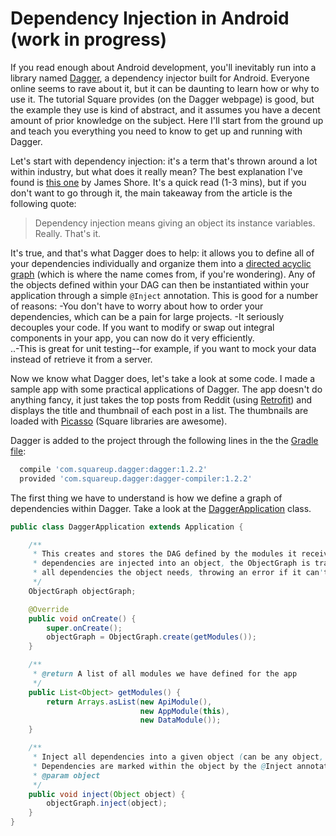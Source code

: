 # Dependency Injection in Android (work in progress)
If you read enough about Android development, you'll inevitably run into a library named [Dagger][1], a dependency injector built for Android.  Everyone online seems to rave about it, but it can be daunting to learn how or why to use it.  The tutorial Square provides (on the Dagger webpage) is good, but the example they use is kind of abstract, and it assumes you have a decent amount of prior knowledge on the subject.  Here I'll start from the ground up and teach you everything you need to know to get up and running with Dagger.

Let's start with dependency injection: it's a term that's thrown around a lot within industry, but what does it really mean?  The best explanation I've found is [this one][2] by James Shore.  It's a quick read (1-3 mins), but if you don't want to go through it, the main takeaway from the article is the following quote:
> Dependency injection means giving an object its instance variables. Really. That's it.

It's true, and that's what Dagger does to help: it allows you to define all of your dependencies individually and organize them into a [directed acyclic graph][3] (which is where the name comes from, if you're wondering).  Any of the objects defined within your DAG can then be instantiated within your application through a simple `@Inject` annotation.  This is good for a number of reasons:
-You don't have to worry about how to order your dependencies, which can be a pain for large projects.
-It seriously decouples your code.  If you want to modify or swap out integral components in your app, you can now do it very efficiently.  
..-This is great for unit testing--for example, if you want to mock your data instead of retrieve it from a server.

Now we know what Dagger does, let's take a look at some code.  I made a sample app with some practical applications of Dagger.  The app doesn't do anything fancy, it just takes the top posts from Reddit (using [Retrofit][4]) and displays the title and thumbnail of each post in a list.  The thumbnails are loaded with [Picasso][5] (Square libraries are awesome).  

Dagger is added to the project through the following lines in the the [Gradle file][6]:
```groovy
  compile 'com.squareup.dagger:dagger:1.2.2'
  provided 'com.squareup.dagger:dagger-compiler:1.2.2'
```
The first thing we have to understand is how we define a graph of dependencies within Dagger.
Take a look at the [DaggerApplication][7] class.
```java
public class DaggerApplication extends Application {

    /**
     * This creates and stores the DAG defined by the modules it receives.  Whenever
     * dependencies are injected into an object, the ObjectGraph is traversed to find
     * all dependencies the object needs, throwing an error if it can't find all dependencies
     */
    ObjectGraph objectGraph;

    @Override
    public void onCreate() {
        super.onCreate();
        objectGraph = ObjectGraph.create(getModules());
    }

    /**
     * @return A list of all modules we have defined for the app
     */
    public List<Object> getModules() {
        return Arrays.asList(new ApiModule(),
                             new AppModule(this),
                             new DataModule());
    }

    /**
     * Inject all dependencies into a given object (can be any object, such as an Activity or Fragment).
     * Dependencies are marked within the object by the @Inject annotation.
     * @param object
     */
    public void inject(Object object) {
        objectGraph.inject(object);
    }
}
```



[1]: http://square.github.io/dagger/
[2]: http://www.jamesshore.com/Blog/Dependency-Injection-Demystified.html
[3]: http://en.wikipedia.org/wiki/Directed_acyclic_graph
[4]: http://square.github.io/retrofit/
[5]: http://square.github.io/picasso/
[6]: http://github.com/SiGMobileUIUC/DaggerTutorial/blob/master/app/build.gradle
[7]: http://github.com/SiGMobileUIUC/DaggerTutorial/blob/master/app/src/main/java/edu/uiuc/acm/sigmobile/daggertutorial/DaggerApplication.java
